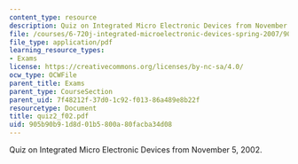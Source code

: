 ```yaml
---
content_type: resource
description: Quiz on Integrated Micro Electronic Devices from November 5, 2002.
file: /courses/6-720j-integrated-microelectronic-devices-spring-2007/905b90b91d8d01b5800a80facba34d08_quiz2_f02.pdf
file_type: application/pdf
learning_resource_types:
- Exams
license: https://creativecommons.org/licenses/by-nc-sa/4.0/
ocw_type: OCWFile
parent_title: Exams
parent_type: CourseSection
parent_uid: 7f48212f-37d0-1c92-f013-86a489e8b22f
resourcetype: Document
title: quiz2_f02.pdf
uid: 905b90b9-1d8d-01b5-800a-80facba34d08
---
```

Quiz on Integrated Micro Electronic Devices from November 5, 2002.